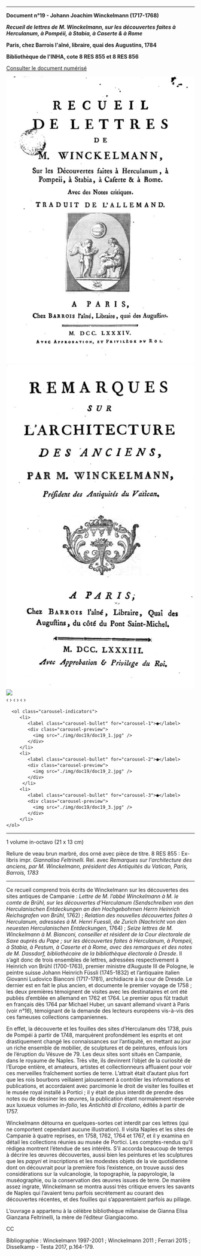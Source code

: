 ﻿***

**Document n°19 - Johann Joachim Winckelmann (1717-1768)**

**_Recueil de lettres de M. Winckelmann, sur les découvertes faites à Herculanum, à Pompéii, à Stabia, à Caserte & à Rome_**

**Paris, chez Barrois l'aîné, libraire, quai des Augustins, 1784**

**Bibliothèque de l'INHA, cote 8 RES 855 et 8 RES 856**

[Consulter le document numérisé](http://bibliotheque-numerique.inha.fr/idurl/1/13540)


<div class="carousel">
   <div class="carousel-inner">
      <input name="carousel" class="carousel-open" id="carousel-1" aria-hidden="true" type="radio" hidden="true" Checked/>
      <div class="carousel-item">
<img class="pic" src="./img/doc19/doc19_1.jpg">
      </div>
      <input name="carousel" class="carousel-open" id="carousel-2" aria-hidden="true" type="radio" hidden="true"/>
      <div class="carousel-item">
  <img class="pic" src="./img/doc19/doc19_2.jpg">
      </div>
      <input name="carousel" class="carousel-open" id="carousel-3" aria-hidden="true" type="radio" hidden="true"/>
      <div class="carousel-item">
<img class="pic" src="./img/doc19/doc19_3.jpg">
      </div>
      <label class="carousel-control prev control-1" for="carousel-3">‹</label>
      <label class="carousel-control next control-1" for="carousel-2">›</label>
      <label class="carousel-control prev control-2" for="carousel-1">‹</label>
      <label class="carousel-control next control-2" for="carousel-3">›</label>
      <label class="carousel-control prev control-3" for="carousel-2">‹</label>
      <label class="carousel-control next control-3" for="carousel-1">›</label>

      <ol class="carousel-indicators">
         <li>
            <label class="carousel-bullet" for="carousel-1">●</label>
            <div class="carousel-preview">
              <img src="./img/doc19/doc19_1.jpg" />
            </div>
         </li>
         <li>
            <label class="carousel-bullet" for="carousel-2">●</label>
            <div class="carousel-preview">
              <img src="./img/doc19/doc19_2.jpg" />
            </div>
          </li>  
         <li>
            <label class="carousel-bullet" for="carousel-3">●</label>
            <div class="carousel-preview">
              <img src="./img/doc19/doc19_3.jpg" />
            </div>
         </li>
    </ol>
</div>
</div>

***


1 volume in-octavo (21 x 13 cm)

Reliure de veau brun marbré, dos orné avec pièce de titre. 8 RES 855 : Ex-libris impr. _Giannalisa Feltrinelli._ Rel. avec _Remarques sur l'architecture des anciens, par M. Winckelmann, président des Antiquités du Vatican, Paris, Barrois, 1783_

***

Ce recueil comprend trois écrits de Winckelmann sur les découvertes des sites antiques de Campanie : _Lettre de M. l’abbé Winckelmann à M. le comte de Brühl, sur les découvertes d’Herculanum (Sendschreiben von den Herculanischen Entdeckungen an den Hochgebohrnen Herrn Heinrich Reichsgrafen von Brühl_, 1762) ; _Relation des nouvelles découvertes faites à Herculanum, adressées à M. Henri Fuessli, de Zurich (Nachricht von den neuesten Herculanischen Entdeckungen_, 1764) ; _Seize lettres de M. Winckelmann à M. Bianconi, conseiller et résident de la Cour électorale de Saxe auprès du Pape ; sur les découvertes faites à Herculanum, à Pompeii, à Stabia, à Pestum, à Caserte et à Rome, avec des remarques et des notes de M. Dassdorf, bibliothécaire de la bibliothèque électorale à Dresde_. Il s’agit donc de trois ensembles de lettres, adressées respectivement à Heinrich von Brühl (1700-1763), premier ministre d’Auguste III de Pologne, le peintre suisse Johann Heinrich Füssli (1745-1832) et l’antiquaire italien Giovanni
Ludovico Bianconi (1717-1781), archidiacre à la cour de Dresde. Le dernier est en fait le plus ancien, et documente le premier voyage de 1758 ; les deux premières témoignent de visites avec les destinataires et ont été publiés d’emblée en allemand en 1762 et 1764. Le premier opus fût traduit en français dès 1764 par Michael Huber, un savant allemand vivant à Paris (voir *n°16*), témoignant de la demande des lecteurs européens vis-à-vis des ces fameuses collections campaniennes.

En effet, la découverte et les fouilles des sites d’Herculanum dès 1738, puis de Pompéi à partir de 1748, marquèrent profondément les esprits et ont drastiquement changé les connaissances sur l’antiquité, en mettant au jour un riche ensemble de mobilier, de sculptures et de peintures, enfouis lors de l’éruption du Vésuve de 79. Les deux sites sont situés en Campanie, dans le royaume de Naples. Très vite, ils devinrent l’objet de la curiosité de l’Europe entière, et amateurs, artistes et collectionneurs affluaient pour voir ces merveilles fraîchement sorties de terre. L’attrait était d’autant plus fort que les rois bourbons veillaient jalousement à contrôler les informations et publications, et accordaient avec parcimonie le droit de visiter les fouilles et le musée royal installé à Portici ; il y était de plus interdit de prendre des notes ou de dessiner les œuvres, la publication étant normalement réservée aux luxueux volumes _in-folio_, les _Antichità di Ercolano_, édités à partir de 1757.

Winckelmann détourna en quelques-sortes cet interdit par ces lettres (qui ne comportent cependant aucune illustration). Il visita Naples et les sites de Campanie à quatre reprises, en 1758, 1762, 1764 et 1767, et il y examina en détail les collections réunies au musée de Portici. Les comptes-rendus qu’il rédigea montrent l’étendue de ses intérêts. S’il accorda beaucoup de temps à décrire les œuvres découvertes, aussi bien les peintures et les sculptures que les _papyri_ et inscriptions et les modestes objets de la vie quotidienne dont on découvrait pour la première fois l’existence, on trouve aussi des considérations sur la vulcanologie, la topographie, la papyrologie, la muséographie, ou la conservation des œuvres issues de terre. De manière assez ingrate, Winckelmann se montra aussi très critique envers les savants de Naples qui l’avaient tenu parfois secrètement au courant des découvertes récentes, et des fouilles qui s’apparentaient parfois au pillage.

L’ouvrage a appartenu à la célèbre bibliothèque milanaise de Gianna Elisa Gianzana Feltrinelli, la mère de l’éditeur Giangiacomo.

CC

Bibliographie : Winckelmann 1997-2001 ; Winckelmann 2011 ; Ferrari 2015 ; Disselkamp - Testa 2017, p.164-179.
